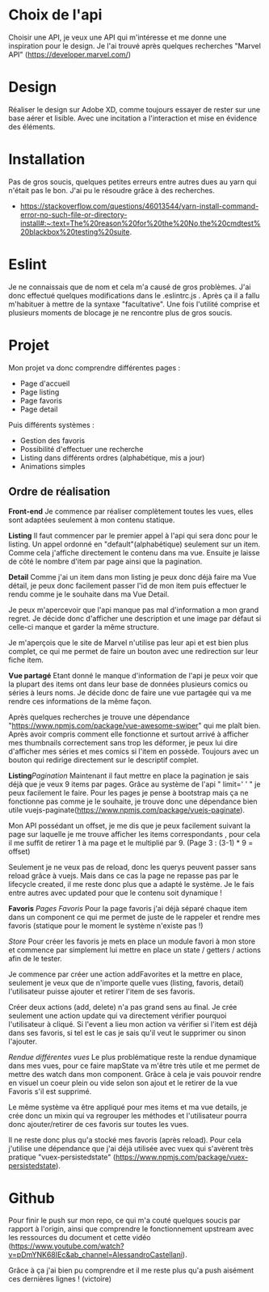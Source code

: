 # Choix de l'api
Choisir une API, je veux une API qui m'intéresse et me donne une inspiration pour le design. Je l'ai trouvé après quelques recherches "Marvel API" (https://developer.marvel.com/)

# Design
Réaliser le design sur Adobe XD, comme toujours essayer de rester sur une base aérer et lisible. Avec une incitation a l'interaction et mise en évidence des éléments.

# Installation
Pas de gros soucis, quelques petites erreurs entre autres dues au yarn qui n'était pas le bon. J'ai pu le résoudre grâce à des recherches.
- https://stackoverflow.com/questions/46013544/yarn-install-command-error-no-such-file-or-directory-install#:~:text=The%20reason%20for%20the%20No,the%20cmdtest%20blackbox%20testing%20suite.

# Eslint
Je ne connaissais que de nom et cela m'a causé de gros problèmes. J'ai donc effectué quelques modifications dans le .eslintrc.js .
Après ça il a fallu m'habituer à mettre de la syntaxe "facultative".
Une fois l'utilité comprise et plusieurs moments de blocage je ne rencontre plus de gros soucis.

# Projet
Mon projet va donc comprendre différentes pages :
- Page d'accueil
- Page listing
- Page favoris
- Page detail

Puis différents systèmes :
- Gestion des favoris
- Possibilité d'effectuer une recherche
- Listing dans différents ordres (alphabétique, mis a jour)
- Animations simples

## Ordre de réalisation
**Front-end** Je commence par réaliser complètement toutes les vues, elles sont adaptées seulement à mon contenu statique.

**Listing**
Il faut commencer par le premier appel à l'api qui sera donc pour le listing. Un appel ordonné en "default"(alphabétique) seulement sur un item.
Comme cela j'affiche directement le contenu dans ma vue.
Ensuite je laisse de côté le nombre d'item par page ainsi que la pagination.

**Detail**
Comme j'ai un item dans mon listing je peux donc déjà faire ma Vue détail, je peux donc facilement passer l'id de mon item puis effectuer le rendu comme je le souhaite dans ma Vue Detail.

Je peux m'apercevoir que l'api manque pas mal d'information a mon grand regret. Je décide donc d'afficher une description et une image par défaut si celle-ci manque et garder la même structure.

Je m'aperçois que le site de Marvel n'utilise pas leur api et est bien plus complet, ce qui me permet de faire un bouton avec une redirection sur leur fiche item.

**Vue partagé**
Etant donné le manque d'information de l'api je peux voir que la plupart des items ont dans leur base de données plusieurs comics ou séries à leurs noms.
Je décide donc de faire une vue partagée qui va me rendre ces informations de la même façon.

Après quelques recherches je trouve une dépendance "https://www.npmjs.com/package/vue-awesome-swiper" qui me plaît bien. Après avoir compris comment elle fonctionne et surtout arrivé à afficher mes thumbnails correctement sans trop les déformer, je peux lui dire d'afficher mes séries et mes comics si l'item en possède. Toujours avec un bouton qui redirige directement sur le descriptif complet.

**Listing***Pagination*
Maintenant il faut mettre en place la pagination je sais déjà que je veux 9 items par pages. Grâce au système de l'api " limit=' ' " je peux facilement le faire.
Pour les pages je pense à bootstrap mais ça ne fonctionne pas comme je le souhaite, je trouve donc une dépendance bien utile vuejs-paginate(https://www.npmjs.com/package/vuejs-paginate).

Mon API possédant un offset, je me dis que je peux facilement suivant la page sur laquelle je me trouve afficher les items correspondants , pour cela il me suffit de retirer 1 à ma page et le multiplié par 9. (Page 3 : (3-1) * 9 = offset)

Seulement je ne veux pas de reload, donc les querys peuvent passer sans reload grâce à vuejs. Mais dans ce cas la page ne repasse pas par le lifecycle created, il me reste donc plus que a adapté le système. Je le fais entre autres avec updated pour que le contenu soit dynamique !

**Favoris**
*Pages Favoris*
Pour la page favoris j'ai déjà séparé chaque item dans un component ce qui me permet de juste de le rappeler et rendre mes favoris (statique pour le moment le système n'existe pas !)

*Store*
Pour créer les favoris je mets en place un module favori à mon store et commence par simplement lui mettre en place un state / getters / actions afin de le tester.

Je commence par créer une action addFavorites et la mettre en place, seulement je veux que de n'importe quelle vues (listing, favoris, detail) l'utilisateur puisse ajouter et retirer l'item de ses favoris.

Créer deux actions (add, delete) n'a pas grand sens au final. Je crée seulement une action update qui va directement vérifier pourquoi l'utilisateur à cliqué. Si l'event a lieu mon action va vérifier si l'item est déjà dans ses favoris, si tel est le cas je sais qu'il veut le supprimer ou sinon l'ajouter.

*Rendue différentes vues*
Le plus problématique reste la rendue dynamique dans mes vues, pour ce faire mapState va m'être très utile et me permet de mettre des watch dans mon component.
Grâce à cela je vais pouvoir rendre en visuel un coeur plein ou vide selon son ajout et le retirer de la vue Favoris s'il est supprimé.

Le même système va être appliqué pour mes items et ma vue details, je crée donc un mixin qui va regrouper les méthodes et l'utilisateur pourra donc ajouter/retirer de ces favoris sur toutes les vues.

Il ne reste donc plus qu'a stocké mes favoris (après reload). Pour cela j'utilise une dépendance que j'ai déjà utilisée avec vuex qui s'avèrent très pratique "vuex-persistedstate" (https://www.npmjs.com/package/vuex-persistedstate).

# Github
Pour finir le push sur mon repo, ce qui m'a couté quelques soucis par rapport à l'origin, ainsi que comprendre le fonctionnement upstream avec les ressources du document et cette vidéo (https://www.youtube.com/watch?v=pDmYNK68IEc&ab_channel=AlessandroCastellani).

Grâce à ça j'ai bien pu comprendre et il me reste plus qu'a push aisément ces dernières lignes ! (victoire)